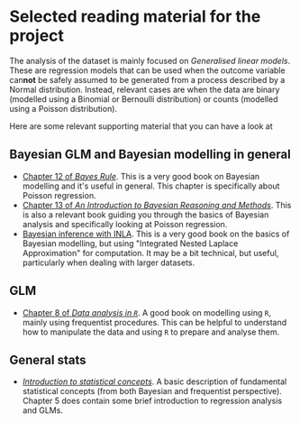 # Selected reading material for the project

The analysis of the dataset is mainly focused on *Generalised linear models*. These are regression models that can be used when the outcome variable can**not** be safely assumed to be generated from a process described by a Normal distribution. Instead, relevant cases are when the data are binary (modelled using a Binomial or Bernoulli distribution) or counts (modelled using a Poisson distribution).

Here are some relevant supporting material that you can have a look at

## Bayesian GLM and Bayesian modelling in general

- [Chapter 12 of *Bayes Rule*](https://www.bayesrulesbook.com/chapter-12). This is a very good book on Bayesian modelling and it's useful in general. This chapter is specifically about Poisson regression. 
- [Chapter 13 of *An Introduction to Bayesian Reasoning and Methods*](https://bookdown.org/kevin_davisross/bayesian-reasoning-and-methods/poisson.html). This is also a relevant book guiding you through the basics of Bayesian analysis and specifically looking at Poisson regression.
- [Bayesian inference with INLA](https://becarioprecario.bitbucket.io/inla-gitbook/index.html). This is a very good book on the basics of Bayesian modelling, but using "Integrated Nested Laplace Approximation" for computation. It may be a bit technical, but useful, particularly when dealing with larger datasets.

## GLM 

- [Chapter 8 of *Data analysis in `R`*](https://bookdown.org/steve_midway/DAR/glms-generalized-linear-models.html). A good book on modelling using `R`, mainly using frequentist procedures. This can be helpful to understand how to manipulate the data and using `R` to prepare and analyse them.

## General stats

- [*Introduction to statistical concepts*](https://gianluca.statistica.it/teaching/intro-stats/). A basic description of fundamental statistical concepts (from both Bayesian and frequentist perspective). Chapter 5 does contain some brief introduction to regression analysis and GLMs.
